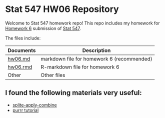 Stat 547 HW06 Repository
================

Welcome to Stat 547 homework repo! This repo includes my homework for [Homework 6](http://stat545.com/Classroom/assignments/hw06/hw06.html) submission of [Stat 547](http://stat545.com/Classroom/).

The files include:

| Documents | Description                        |
|-----------|------------------------------------|
| [hw06.md](https://github.com/STAT545-UBC-students/hw06-lh563/blob/master/hw06-lh563.md)| markdown file for homework 6 (recommended)  |
| [hw06.rmd](https://github.com/STAT545-UBC-students/hw06-lh563/blob/master/hw06-lh563.Rmd) | R-markdown file for homework 6   |
|Other | Other files|


## I found the following materials very useful:

-  [splite-apply-combine](http://stat545.com/block024_group-nest-split-map.html)
-  [purrr tutorial](https://jennybc.github.io/purrr-tutorial/index.html) 
